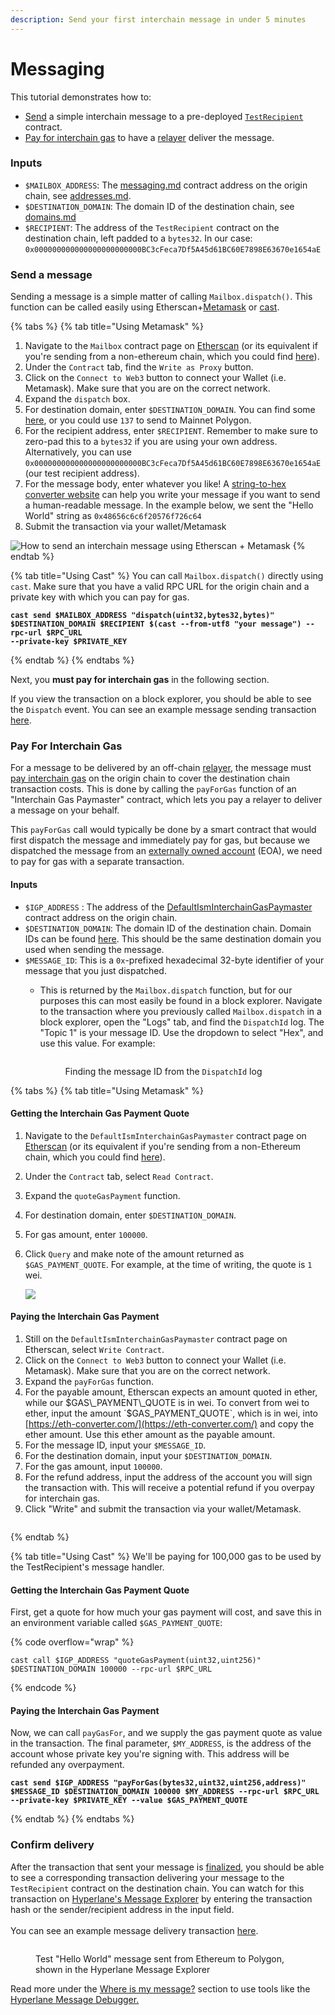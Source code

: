 ```yaml
---
description: Send your first interchain message in under 5 minutes
---
```


# Messaging

This tutorial demonstrates how to:

* [Send](../../apis/messaging-api/send.md) a simple interchain message to a pre-deployed [`TestRecipient`](https://github.com/hyperlane-xyz/hyperlane-monorepo/blob/main/solidity/contracts/test/TestRecipient.sol) contract.
* [Pay for interchain gas](../guides/developers/paying-for-interchain-gas/) to have a [relayer](../../protocol/agents/relayer.md) deliver the message.

### Inputs

* `$MAILBOX_ADDRESS`: The [messaging.md](../../protocol/messaging.md "mention") contract address on the origin chain, see [addresses.md](../../resources/addresses.md "mention").
* `$DESTINATION_DOMAIN`: The domain ID of the destination chain, see [domains.md](../../resources/domains.md "mention")
* `$RECIPIENT`: The address of the `TestRecipient` contract on the destination chain, left padded to a `bytes32`. In our case: `0x000000000000000000000000BC3cFeca7Df5A45d61BC60E7898E63670e1654aE`

### Send a message

Sending a message is a simple matter of calling `Mailbox.dispatch()`. This function can be called easily using Etherscan+[Metamask](https://metamask.io/) or [cast](https://book.getfoundry.sh/cast/).

{% tabs %}
{% tab title="Using Metamask" %}
1. Navigate to the `Mailbox` contract page on [Etherscan](https://etherscan.io/address/0x35231d4c2D8B8ADcB5617A638A0c4548684c7C70) (or its equivalent if you're sending from a non-ethereum chain, which you could find [here](../../resources/addresses.md#mailbox)).
2. Under the `Contract` tab, find the `Write as Proxy` button.
3. Click on the `Connect to Web3` button to connect your Wallet (i.e. Metamask). Make sure that you are on the correct network.
4. Expand the `dispatch` box.
5. For destination domain, enter `$DESTINATION_DOMAIN`. You can find some [here](../../resources/domains.md), or you could use `137` to send to Mainnet Polygon.
6. For the recipient address, enter `$RECIPIENT`. Remember to make sure to zero-pad this to a `bytes32` if you are using your own address. Alternatively, you can use `0x000000000000000000000000BC3cFeca7Df5A45d61BC60E7898E63670e1654aE` (our test recipient address).
7. For the message body, enter whatever you like! A [string-to-hex converter website](https://dencode.com/en/string/hex) can help you write your message if you want to send a human-readable message. In the example below, we sent the "Hello World" string as `0x48656c6c6f20576f726c64`
8. Submit the transaction via your wallet/Metamask

![How to send an interchain message using Etherscan + Metamask](<../../.gitbook/assets/Screen Shot 2022-08-10 at 4.01.00 PM.png>)
{% endtab %}

{% tab title="Using Cast" %}
You can call `Mailbox.dispatch()` directly using `cast`. Make sure that you have a valid RPC URL for the origin chain and a private key with which you can pay for gas.

<pre class="language-shell" data-overflow="wrap"><code class="lang-shell"><strong>cast send $MAILBOX_ADDRESS "dispatch(uint32,bytes32,bytes)" $DESTINATION_DOMAIN $RECIPIENT $(cast --from-utf8 "your message") --rpc-url $RPC_URL
</strong><strong>--private-key $PRIVATE_KEY
</strong></code></pre>
{% endtab %}
{% endtabs %}

Next, you **must pay for interchain gas** in the following section.

If you view the transaction on a block explorer, you should be able to see the `Dispatch` event. You can see an example message sending transaction [here](https://kovan.etherscan.io/tx/0x7cabd0c3c780f62bbadff0b400086d46bfca0bf5c7cbd34a3e30c8880dddb5e3#eventlog).

### Pay For Interchain Gas

For a message to be delivered by an off-chain [relayer](../../protocol/agents/relayer.md), the message must [pay interchain gas](../guides/developers/paying-for-interchain-gas/) on the origin chain to cover the destination chain transaction costs. This is done by calling the `payForGas` function of an "Interchain Gas Paymaster" contract, which lets you pay a relayer to deliver a message on your behalf.

This `payForGas` call would typically be done by a smart contract that would first dispatch the message and immediately pay for gas, but because we dispatched the message from an [externally owned account](https://ethereum.org/en/developers/docs/accounts/#types-of-account) (EOA), we need to pay for gas with a separate transaction.

#### Inputs

* `$IGP_ADDRESS` : The address of the [DefaultIsmInterchainGasPaymaster](../../resources/addresses.md#defaultisminterchaingaspaymaster-read-here) contract address on the origin chain.
* `$DESTINATION_DOMAIN`: The domain ID of the destination chain. Domain IDs can be found [here](../../resources/domains.md). This should be the same destination domain you used when sending the message.
* `$MESSAGE_ID`: This is a `0x`-prefixed hexadecimal 32-byte identifier of your message that you just dispatched.
  *   This is returned by the `Mailbox.dispatch` function, but for our purposes this can most easily be found in a block explorer. Navigate to the transaction where you previously called `Mailbox.dispatch` in a block explorer, open the "Logs" tab, and find the `DispatchId` log. The "Topic 1" is your message ID. Use the dropdown to select "Hex", and use this value. For example:



      <figure><img src="../../.gitbook/assets/Screen Shot 2023-01-26 at 10.47.06 AM.png" alt=""><figcaption><p>Finding the message ID from the <code>DispatchId</code> log</p></figcaption></figure>

{% tabs %}
{% tab title="Using Metamask" %}
#### Getting the Interchain Gas Payment Quote

1. Navigate to the `DefaultIsmInterchainGasPaymaster` contract page on [Etherscan](https://etherscan.io/address/0x56f52c0A1ddcD557285f7CBc782D3d83096CE1Cc#readContract) (or its equivalent if you're sending from a non-Ethereum chain, which you could find [here](../../resources/addresses.md#defaultisminterchaingaspaymaster)).
2. Under the `Contract` tab, select `Read Contract`.
3. Expand the `quoteGasPayment` function.
4. For destination domain, enter `$DESTINATION_DOMAIN`.
5. For gas amount, enter `100000`.
6.  Click `Query` and make note of the amount returned as `$GAS_PAYMENT_QUOTE`. For example, at the time of writing, the quote is `1` wei.

    ![](<../../.gitbook/assets/Screen Shot 2023-01-30 at 11.30.56 AM.png>)

#### Paying the Interchain Gas Payment

1. Still on the `DefaultIsmInterchainGasPaymaster` contract page on Etherscan, select `Write Contract`.
2. Click on the `Connect to Web3` button to connect your Wallet (i.e. Metamask). Make sure that you are on the correct network.
3. Expand the `payForGas` function.
4. For the payable amount, Etherscan expects an amount quoted in ether, while our $GAS\_PAYMENT\_QUOTE is in wei. To convert from wei to ether, input the amount `$GAS_PAYMENT_QUOTE`, which is in wei, into [https://eth-converter.com/](https://eth-converter.com/) and copy the ether amount. Use this ether amount as the payable amount.
5. For the message ID, input your `$MESSAGE_ID`.
6. For the destination domain, input your `$DESTINATION_DOMAIN`.
7. For the gas amount, input `100000`.
8. For the refund address, input the address of the account you will sign the transaction with. This will receive a potential refund if you overpay for interchain gas.
9. Click "Write" and submit the transaction via your wallet/Metamask.

<figure><img src="../../.gitbook/assets/Screen Shot 2023-01-30 at 11.48.02 AM.png" alt=""><figcaption></figcaption></figure>
{% endtab %}

{% tab title="Using Cast" %}
We'll be paying for 100,000 gas to be used by the TestRecipient's message handler.

#### Getting the Interchain Gas Payment Quote

First, get a quote for how much your gas payment will cost, and save this in an environment variable called `$GAS_PAYMENT_QUOTE`:

{% code overflow="wrap" %}
```shell
cast call $IGP_ADDRESS "quoteGasPayment(uint32,uint256)" $DESTINATION_DOMAIN 100000 --rpc-url $RPC_URL
```
{% endcode %}

#### Paying the Interchain Gas Payment

Now, we can call `payGasFor`, and we supply the gas payment quote as value in the transaction. The final parameter, `$MY_ADDRESS`, is the address of the account whose private key you're signing with. This address will be refunded any overpayment.

<pre class="language-shell" data-overflow="wrap"><code class="lang-shell"><strong>cast send $IGP_ADDRESS "payForGas(bytes32,uint32,uint256,address)" $MESSAGE_ID $DESTINATION_DOMAIN 100000 $MY_ADDRESS --rpc-url $RPC_URL
</strong><strong>--private-key $PRIVATE_KEY --value $GAS_PAYMENT_QUOTE
</strong></code></pre>
{% endtab %}
{% endtabs %}

### Confirm delivery

After the transaction that sent your message is [finalized](../../resources/latencies.md), you should be able to see a corresponding transaction delivering your message to the `TestRecipient` contract on the destination chain. You can watch for this transaction on [Hyperlane's Message Explorer](https://explorer.hyperlane.xyz/) by entering the transaction hash or the sender/recipient address in the input field.\
\
You can see an example message delivery transaction [here](https://explorer.hyperlane.xyz/message/24275).

<figure><img src="../../.gitbook/assets/Test Message in Hyperlane Explorer.png" alt=""><figcaption><p>Test "Hello World" message sent from Ethereum to Polygon, shown in the Hyperlane Message Explorer</p></figcaption></figure>

Read more under the [Where is my message?](../explorer/observability.md) section to use tools like the[ Hyperlane Message Debugger.](https://explorer.hyperlane.xyz/debugger)

